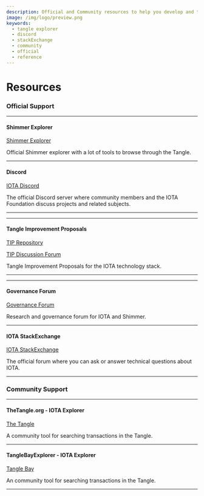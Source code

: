 ```yaml
---
description: Official and Community resources to help you develop and troubleshoot your application.
image: /img/logo/preview.png
keywords:
  - tangle explorer
  - discord
  - stackExchange
  - community
  - official
  - reference
---
```


# Resources

### **Official Support**

---

#### **Shimmer Explorer**

[Shimmer Explorer](https://explorer.shimmer.network)

Official Shimmer explorer with a lot of tools to browse through the Tangle.

---

#### **Discord**

[IOTA Discord](https://discord.iota.org)

The official Discord server where community members and the IOTA Foundation discuss projects and related subjects.

---

---

#### **Tangle Improvement Proposals**

[TIP Repository](https://github.com/iotaledger/tips)

[TIP Discussion Forum](https://github.com/iotaledger/tips/discussions)

Tangle Improvement Proposals for the IOTA technology stack.

---

---

#### **Governance Forum**

[Governance Forum](https://govern.iota.org/)

Research and governance forum for IOTA and Shimmer.

---

#### **IOTA StackExchange**

[IOTA StackExchange](https://iota.stackexchange.com)

The official forum where you can ask or answer technical questions about IOTA.

---

### **Community Support**

---

#### TheTangle.org - IOTA Explorer

[The Tangle](https://thetangle.org)

A community tool for searching transactions in the Tangle.

---

#### TangleBayExplorer - IOTA Explorer

[Tangle Bay](https://explorer.tanglebay.com/mainnet)

An community tool for searching transactions in the Tangle.

---
